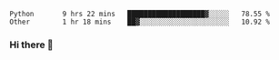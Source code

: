 <!--START_SECTION:waka-->

```text
Python       9 hrs 22 mins   ███████████████████▓░░░░░   78.55 %
Other        1 hr 18 mins    ██▓░░░░░░░░░░░░░░░░░░░░░░   10.92 %
```

<!--END_SECTION:waka-->

### Hi there 👋

<!--
**DnC275/DnC275** is a ✨ _special_ ✨ repository because its `README.md` (this file) appears on your GitHub profile.

Here are some ideas to get you started:

- 🔭 I’m currently working on ...
- 🌱 I’m currently learning ...
- 👯 I’m looking to collaborate on ...
- 🤔 I’m looking for help with ...
- 💬 Ask me about ...
- 📫 How to reach me: ...
- 😄 Pronouns: ...
- ⚡ Fun fact: ...
-->
